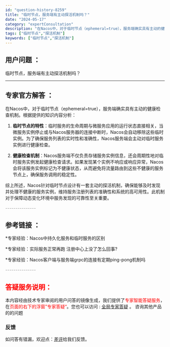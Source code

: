 ```yaml
---
id: "question-history-8259"
title: "临时节点，服务端有主动探活机制吗？"
date: "2024-05-17"
category: "expertConsultation"
description: "在Nacos中，对于临时节点（ephemeral=true），服务端确实具有主动的健康检查机制。根据提供的知识内容分析：1. **临时节点的特性**：临时服务的生命周期与微服务应用的运行状态直接相关，当微服务实例停止或与Nacos服务器的连接中断时，Nacos会自动移除这些临时实例。为了确保服务列表"
tags: ["临时节点","探活机制"]
keywords: ["临时节点","探活机制"]
---
```


## 用户问题 ： 
 临时节点，服务端有主动探活机制吗？  

---------------
## 专家官方解答 ：

在Nacos中，对于临时节点（ephemeral=true），服务端确实具有主动的健康检查机制。根据提供的知识内容分析：

1. **临时节点的特性**：临时服务的生命周期与微服务应用的运行状态直接相关，当微服务实例停止或与Nacos服务器的连接中断时，Nacos会自动移除这些临时实例。为了确保服务列表的实时性和准确性，Nacos服务端会主动对临时服务实例进行健康检查。

2. **健康检查机制**：Nacos服务端不仅负责存储服务实例信息，还会周期性地对临时服务实例发起健康检查请求。如果发现某个实例不响应或响应异常，Nacos会将该服务实例标记为不健康状态，从而避免将流量路由到这些不健康的服务节点上，确保服务调用的稳定性。

综上所述，Nacos针对临时节点设计有一套主动的探活机制，确保能够及时发现并处理不健康的服务实例，维持服务注册列表的准确性和系统的高可用性。此机制对于保障动态变化环境中服务发现的可靠性至关重要。


<font color="#949494">---------------</font> 


## 参考链接 ：

*专家经验：Nacos中持久化服务和临时服务的区别 
 
 *专家经验：实际服务正常再跑 注册中心上没了怎么回事? 
 
 *专家经验：Nacos客户端与服务端grpc的连接有定期ping-pong机制吗 


 <font color="#949494">---------------</font> 
 


## <font color="#FF0000">答疑服务说明：</font> 

本内容经由技术专家审阅的用户问答的镜像生成，我们提供了<font color="#FF0000">专家智能答疑服务</font>，在<font color="#FF0000">页面的右下的浮窗”专家答疑“</font>。您也可以访问 : [全局专家答疑](https://answer.opensource.alibaba.com/docs/intro) 。 咨询其他产品的的问题

### 反馈
如问答有错漏，欢迎点：[差评](https://ai.nacos.io/user/feedbackByEnhancerGradePOJOID?enhancerGradePOJOId=13608)给我们反馈。
